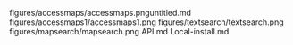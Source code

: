 
figures/accessmaps/accessmaps.pnguntitled.md
figures/accessmaps1/accessmaps1.png
figures/textsearch/textsearch.png
figures/mapsearch/mapsearch.png
API.md
Local-install.md